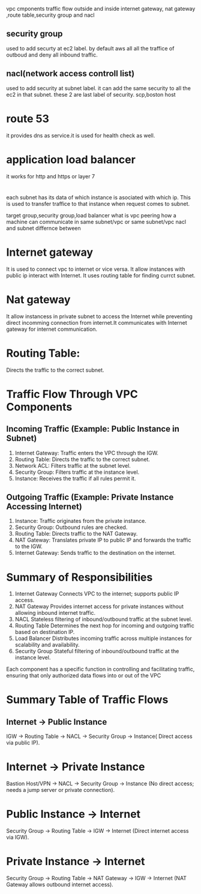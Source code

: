 vpc cmponents
traffic flow outside and inside
internet gateway, nat gateway ,route table,security group and nacl
## security group
used to add securty at ec2 label. by default aws all all the traffice of outboud and deny all inbound traffic.
## nacl(network access controll list)
used to add security at subnet label. it can add the same security to all the ec2 in that subnet.
these 2 are last label of security.
scp,boston host
# route 53
it provides dns as service.it is used for health check as well.
# application load balancer
it works for http and https or layer 7
#
each subnet has its data of which instance is asociated with which ip.
This is used to transfer traffice to that instance when request comes to subnet.

target group,security group,load balancer
what is vpc peering how a machine can communicate in same subnet/vpc or same subnet/vpc
nacl and subnet differnce between
# Internet gateway
It is used to connect vpc to internet or vice versa. It allow instances with public ip interact with Internet. It uses routing table for finding currct subnet.
# Nat gateway
It allow instancess in private subnet to access the Internet while preventing direct incomming connection from internet.It communicates with Internet gateway for internet communication.
# Routing Table: 
Directs the traffic to the correct subnet.

# Traffic Flow Through VPC Components
## Incoming Traffic (Example: Public Instance in Subnet)
1. Internet Gateway: Traffic enters the VPC through the IGW.
2. Routing Table: Directs the traffic to the correct subnet.
3. Network ACL: Filters traffic at the subnet level.
4. Security Group: Filters traffic at the instance level.
5. Instance: Receives the traffic if all rules permit it.
## Outgoing Traffic (Example: Private Instance Accessing Internet)
1. Instance: Traffic originates from the private instance.
2. Security Group: Outbound rules are checked.
3. Routing Table: Directs traffic to the NAT Gateway.
4. NAT Gateway: Translates private IP to public IP and forwards the traffic to the IGW.
5. Internet Gateway: Sends traffic to the destination on the internet.

# Summary of Responsibilities
1. Internet Gateway	Connects VPC to the internet; supports public IP access.
2. NAT Gateway	Provides internet access for private instances without allowing inbound internet traffic.
3. NACL	Stateless filtering of inbound/outbound traffic at the subnet level.
4. Routing Table	Determines the next hop for incoming and outgoing traffic based on destination IP.
5. Load Balancer	Distributes incoming traffic across multiple instances for scalability and availability.
6. Security Group	Stateful filtering of inbound/outbound traffic at the instance level.
   
Each component has a specific function in controlling and facilitating traffic, ensuring that only authorized data flows into or out of the VPC

# Summary Table of Traffic Flows

## Internet → Public Instance	
IGW → Routing Table → NACL → Security Group → Instance(	Direct access via public IP).
# Internet → Private Instance	
Bastion Host/VPN → NACL → Security Group → Instance	(No direct access; needs a jump server or private connection).
# Public Instance → Internet	
Security Group → Routing Table → IGW → Internet	(Direct internet access via IGW).
# Private Instance → Internet
Security Group → Routing Table → NAT Gateway → IGW → Internet	(NAT Gateway allows outbound internet access).

